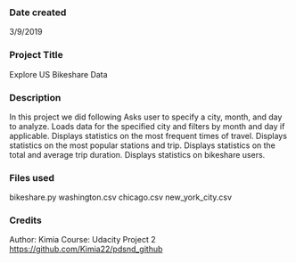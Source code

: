 ### Date created
3/9/2019


### Project Title
Explore US Bikeshare Data


### Description
In this project we did following 
Asks user to specify a city, month, and day to analyze.
Loads data for the specified city and filters by month and day if applicable.
Displays statistics on the most frequent times of travel.
Displays statistics on the most popular stations and trip.
Displays statistics on the total and average trip duration.
Displays statistics on bikeshare users.




### Files used
bikeshare.py 
washington.csv
chicago.csv
new_york_city.csv


### Credits
Author: Kimia
Course: Udacity Project 2
https://github.com/Kimia22/pdsnd_github

